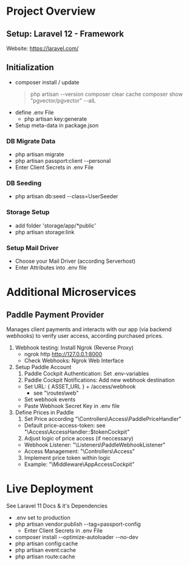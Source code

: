 # Project Overview
## Setup: Laravel 12 - Framework
Website: https://laravel.com/

## Initialization
  - composer install / update
    > php artisan --version
    > composer clear cache
    > composer show "pgvector/pgvector" --alL
  - define .env File
    - php artisan key:generate
  - Setup meta-data in package.json

### DB Migrate Data
  - php artisan migrate
  - php artisan passport:client --personal
  - Enter Client Secrets in .env File

### DB Seeding
  - php artisan db:seed --class=UserSeeder

### Storage Setup
  - add folder 'storage/app/*public'
  - php artisan storage:link

### Setup Mail Driver
  - Choose your Mail Driver (according Serverhost)
  - Enter Attributes into .env file

# Additional Microservices
## Paddle Payment Provider
Manages client payments and interacts with our app (via backend webhooks) to verify user access, according purchased prices.
   1. Webhook testing: Install Ngrok (Reverse Proxy)
      - ngrok http http://127.0.0.1:8000
      - Check Webhooks: Ngrok Web Interface
   2. Setup Paddle Account
      1. Paddle Cockpit Authentication: Set .env-variables
      2. Paddle Cockpit Notifications: Add new webhook destination
        - Set URL: { ASSET_URL } + /access/webhook
          - see "\routes\web"
        - Set webhook events
        - Paste Webhook Secret Key in .env file
   3. Define Prices in Paddle
      1. Set Price according "\Controllers\Access\PaddlePriceHandler"
        - Default price-access-token: see "\Access\AccessHandler::$tokenCockpit"
      2. Adjust logic of price access (if neccessary)
        - Webhook Listener: "\Listeners\PaddleWebhookListener"
        - Access Management: "\Controllers\Access\"
      3. Implement price token within logic
        - Example: "\Middleware\AppAccessCockpit"

 # Live Deployment
 See Laravel 11 Docs & it's Dependencies
  - .env set to production
  - php artisan vendor:publish --tag=passport-config
    - Enter Client Secrets in .env File
  - composer install --optimize-autoloader --no-dev
  - php artisan config:cache
  - php artisan event:cache
  - php artisan route:cache
